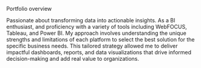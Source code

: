 
Portfolio overview

Passionate about transforming data into actionable insights. As a BI enthusiast, and proficiency with a variety of tools including
WebFOCUS, Tableau, and Power BI. My approach involves understanding the unique strengths and limitations of each platform to select
the best solution for the specific business needs. This tailored strategy allowed me to deliver impactful dashboards, reports, and
data visualizations that drive informed decision-making and add real value to organizations.



